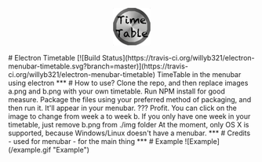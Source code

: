 <p align="center">
  <img src="./TTIcon.png" width=15% height=15%/>
</p>
# Electron Timetable [![Build Status](https://travis-ci.org/willyb321/electron-menubar-timetable.svg?branch=master)](https://travis-ci.org/willyb321/electron-menubar-timetable)
TimeTable in the menubar using electron
***
# How to use?  
Clone the repo, and then replace images a.png and b.png with your own timetable. Run NPM install for good measure.  
Package the files using your preferred method of packaging, and then run it. It'll appear in your menubar.  
???  
Profit.  
You can click on the image to change from week a to week b. If you only have one week in your timetable, just remove b.png from ./img folder  
At the moment, only OS X is supported, because Windows/Linux doesn't have a menubar.
***
# Credits
<https://github.com/maxogden/menubar> - used for menubar  
<https://electron.atom.io> - for the main thing
***
# Example
![Example](/example.gif "Example")

